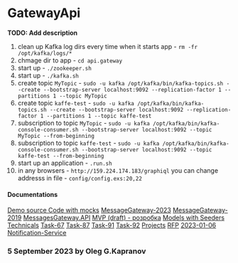 # GatewayApi

**TODO: Add description**

 1. clean up Kafka log dirs every time when it starts app - `rm -fr /opt/kafka/logs/*`
 2. chmage dir to app - `cd api.gateway`
 3. start up - `./zookeeper.sh`
 4. start up - `./kafka.sh`
 5. create topic `MyTopic` - `sudo -u kafka /opt/kafka/bin/kafka-topics.sh --create --bootstrap-server localhost:9092 --replication-factor 1 --partitions 1 --topic MyTopic`
 6. create topic `kaffe-test` - `sudo -u kafka /opt/kafka/bin/kafka-topics.sh --create --bootstrap-server localhost:9092 --replication-factor 1 --partitions 1 --topic kaffe-test`
 7. subscription to topic `MyTopic` - `sudo -u kafka /opt/kafka/bin/kafka-console-consumer.sh --bootstrap-server localhost:9092 --topic MyTopic --from-beginning`
 8. subscription to topic `kaffe-test` - `sudo -u kafka /opt/kafka/bin/kafka-console-consumer.sh --bootstrap-server localhost:9092 --topic kaffe-test --from-beginning`
 9. start up an application - `.run.sh`
10. in any browsers - `http://159.224.174.183/graphiql`
    you can change addresss in file - `config/config.exs:20,22`

#### Documentations

[Demo source Code with mocks](https://github.com/Kapranov/api.gateway)
[MessageGateway-2023](https://docs.google.com/document/d/12V9lx624V2ceomt-D2tZep-rn364SQDR)
[MessageGateway-2019](https://e-health-ua.atlassian.net/wiki/spaces/smsEH/pages/17311662534/2019.+MessageGateway)
[MessagesGateway.API](https://bitbucket.org/ehealth_gov_ua/messagesgateway.api/src/staging/)
[MVP (draft) - розробка](https://e-health-ua.atlassian.net/wiki/spaces/smsEH/pages/17537695885/MVP+draft+-)
[Models with Seeders](https://docs.google.com/spreadsheets/d/10Nk1V1sC78qdyJH5ran2lNFoy8aoq0BGel_HCQSlWaQ/edit?pli=1&gid=1216018441#gid=1216018441)
[Technicals](https://docs.google.com/document/d/1Z3dj86m0NLJhF5V5NGideV5v_QPwmyT6/edit)
[Task-67](https://e-health-ua.atlassian.net/browse/SMSEH-67)
[Task-87](https://e-health-ua.atlassian.net/browse/SMSEH-87)
[Task-91](https://e-health-ua.atlassian.net/browse/SMSEH-91)
[Task-92](https://e-health-ua.atlassian.net/browse/SMSEH-92)
[Projects](https://bitbucket.org/ehealth_gov_ua/workspace/projects/EP)
[RFP](https://drive.google.com/drive/folders/1h1yQ8jd8wwpkkAVsHLLv5KFu-etjrdoo)
[2023-01-06](https://e-health-ua.atlassian.net/wiki/spaces/smsEH/pages/17311891457/2023+01+26+eHealth)
[Notification-Service](https://docs.google.com/document/d/1XvcrLli9VLtYWS5G-Dnu4j2Ul72bP9cd/edit)

### 5 September 2023 by Oleg G.Kapranov
